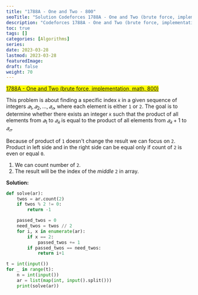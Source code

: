 ```yaml
---
title: "1788A - One and Two - 800"
seoTitle: "Solution Codeforces 1788A - One and Two (brute force, implementation, math, 800)"
description: "Codeforces 1788A - One and Two (brute force, implementation, math, 800)"
toc: true
tags: []
categories: [Algorithms]
series:
date: 2023-03-28
lastmod: 2023-03-28
featuredImage:
draft: false
weight: 70
---
```


<mark>[1788A - One and Two (brute force, implementation, math, 800)](https://codeforces.com/contest/1788/problem/A)</mark>

This problem is about finding a specific index `𝑘` in a given sequence of integers $𝑎_1,𝑎_2,…,𝑎_𝑛$, where each element is either `1` or `2`. The goal is to determine whether there exists an integer `𝑘` such that the product of all elements from $𝑎_1$ to $𝑎_𝑘$ is equal to the product of all elements from $𝑎_𝑘+1$ to $𝑎_𝑛$. 

Because of product of `1` doesn't change the result we can focus on `2`. Product in left side and in the right side can be equal only if count of `2` is even or equal `0`.

1. We can count number of `2`.
2. The result will be the index of the *middle* `2` in array.

**Solution:**

```python
def solve(ar):
    twos = ar.count(2)
    if twos % 2 != 0:
        return -1

    passed_twos = 0
    need_twos = twos // 2
    for i, x in enumerate(ar):
        if x == 2:
            passed_twos += 1
        if passed_twos == need_twos:
            return i+1

t = int(input())
for _ in range(t):
    n = int(input())
    ar = list(map(int, input().split()))
    print(solve(ar))
```

